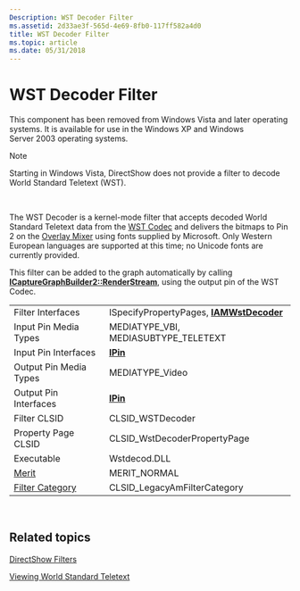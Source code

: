 ```yaml
---
Description: WST Decoder Filter
ms.assetid: 2d33ae3f-565d-4e69-8fb0-117ff582a4d0
title: WST Decoder Filter
ms.topic: article
ms.date: 05/31/2018
---
```


# WST Decoder Filter

This component has been removed from Windows Vista and later operating systems. It is available for use in the Windows XP and Windows Server 2003 operating systems.

> [!Note]  
> Starting in Windows Vista, DirectShow does not provide a filter to decode World Standard Teletext (WST).

 

The WST Decoder is a kernel-mode filter that accepts decoded World Standard Teletext data from the [WST Codec](wst-codec-filter.md) and delivers the bitmaps to Pin 2 on the [Overlay Mixer](overlay-mixer-filter.md) using fonts supplied by Microsoft. Only Western European languages are supported at this time; no Unicode fonts are currently provided.

This filter can be added to the graph automatically by calling [**ICaptureGraphBuilder2::RenderStream**](/windows/desktop/api/Strmif/nf-strmif-icapturegraphbuilder2-renderstream), using the output pin of the WST Codec.



|                                          |                                                               |
|------------------------------------------|---------------------------------------------------------------|
| Filter Interfaces                        | ISpecifyPropertyPages, [**IAMWstDecoder**](/windows/desktop/api/Iwstdec/nn-iwstdec-iamwstdecoder) |
| Input Pin Media Types                    | MEDIATYPE\_VBI, MEDIASUBTYPE\_TELETEXT                        |
| Input Pin Interfaces                     | [**IPin**](/windows/desktop/api/Strmif/nn-strmif-ipin)                                          |
| Output Pin Media Types                   | MEDIATYPE\_Video                                              |
| Output Pin Interfaces                    | [**IPin**](/windows/desktop/api/Strmif/nn-strmif-ipin)                                          |
| Filter CLSID                             | CLSID\_WSTDecoder                                             |
| Property Page CLSID                      | CLSID\_WstDecoderPropertyPage                                 |
| Executable                               | Wstdecod.DLL                                                  |
| [Merit](merit.md)                       | MERIT\_NORMAL                                                 |
| [Filter Category](filter-categories.md) | CLSID\_LegacyAmFilterCategory                                 |



 

## Related topics

<dl> <dt>

[DirectShow Filters](directshow-filters.md)
</dt> <dt>

[Viewing World Standard Teletext](viewing-world-standard-teletext.md)
</dt> </dl>

 

 



